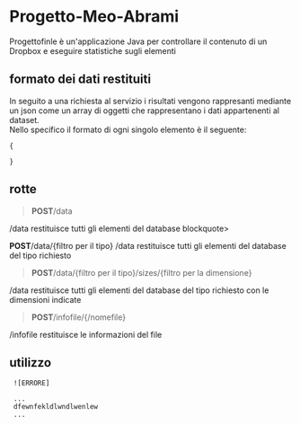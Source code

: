 # Progetto-Meo-Abrami
Progettofinle è un'applicazione Java per controllare il contenuto di un Dropbox e eseguire statistiche sugli elementi
## formato dei dati restituiti
In seguito a una richiesta al servizio i risultati vengono rappresanti mediante un json come un array di oggetti che rappresentano i dati appartenenti al dataset.<br>
Nello specifico il formato di ogni singolo elemento è il seguente:</p>
<pre><code>{

}</code></pre>

## rotte
<blockquote><p><strong>POST</strong>/data</blockquote>
    /data restituisce tutti gli elementi del database 
   blockquote> <p><strong>POST</strong>/data/{filtro per il tipo}</blockquote>
    /data restituisce tutti gli elementi del database del tipo richiesto
      <blockquote><p><strong>POST</strong>/data/{filtro per il tipo}/sizes/{filtro per la dimensione}</blockquote>
         /data restituisce tutti gli elementi del database del tipo richiesto con le dimensioni indicate </blockquote>
   <blockquote><p><strong>POST</strong>/infofile/{/nomefile}</blockquote>
    /infofile restituisce le informazioni del file
  
  </div> </div>
  
  ## utilizzo <br>
     ![ERRORE]
     
     ...
     dfewnfekldlwndlwenlew
     ...
